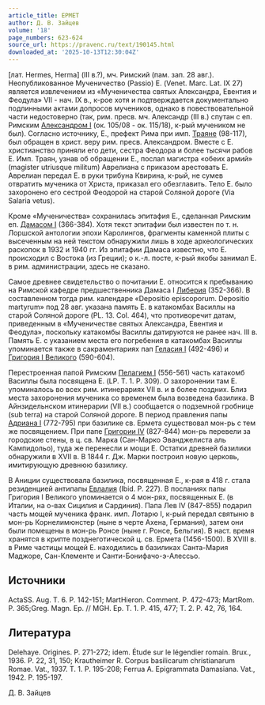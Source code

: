 ```yaml
---
article_title: ЕРМЕТ
author: Д. В. Зайцев
volume: '18'
page_numbers: 623-624
source_url: https://pravenc.ru/text/190145.html
downloaded_at: '2025-10-13T12:30:04Z'
---
```


[лат. Hermes, Herma] (III в.?), мч. Римский (пам. зап. 28 авг.). Неопубликованное Мученичество (Passio) Е. (Venet. Marc. Lat. IX 27) является извлечением из «Мученичества святых Александра, Евентия и Феодула» VII - нач. IX в., к-рое хотя и подтверждается документально подлинными актами допросов мучеников, однако в повествовательной части недостоверно (так, рим. пресв. мч. Александр (III в.) спутан с еп. Римским [Александром I](<https://pravenc.ru/text/Александром I.html>) (ок. 105/08 - ок. 115/18), к-рый мучеником не был). Согласно источнику, Е., префект Рима при имп. [Траяне](https://pravenc.ru/text/Траяне.html) (98-117), был обращен в христ. веру рим. пресв. Александром. Вместе с Е. христианство приняли его дети, сестра Феодора и более тысячи рабов Е. Имп. Траян, узнав об обращении Е., послал магистра «обеих армий» (magister utriusque militum) Аврелиана с приказом арестовать Е. Аврелиан передал Е. в руки трибуна Квирина, к-рый, не сумев отвратить мученика от Христа, приказал его обезглавить. Тело Е. было захоронено его сестрой Феодорой на старой Соляной дороге (Via Salaria vetus).

Кроме «Мученичества» сохранилась эпитафия Е., сделанная Римским еп. [Дамасом I](<https://pravenc.ru/text/Дамас I.html>) (366-384). Хотя текст эпитафии был известен по т. н. Лоршской антологии эпохи Каролингов, фрагменты каменной плиты с высеченным на ней текстом обнаружили лишь в ходе археологических раскопок в 1932 и 1940 гг. Из эпитафии Дамаса известно, что Е. происходил с Востока (из Греции); о к.-л. посте, к-рый якобы занимал Е. в рим. администрации, здесь не сказано.

Самое древнее свидетельство о почитании Е. относится к пребыванию на Римской кафедре предшественника Дамаса I [Либерия](https://pravenc.ru/text/Либерий.html) (352-366). В составленном тогда рим. календаре «Depositio episcoporum. Depositio martyrum» под 28 авг. указана память Е. в катакомбах Василлы на старой Соляной дороге (PL. 13. Col. 464), что противоречит датам, приведенным в «Мученичестве святых Александра, Евентия и Феодула», поскольку катакомбы Василлы датируются не ранее нач. III в. Память Е. с указанием места его погребения в катакомбах Василлы упоминается также в сакраментариях пап [Геласия I](<https://pravenc.ru/text/Геласий I.html>) (492-496) и [Григория I Великого](<https://pravenc.ru/text/Григорий I Великий.html>) (590-604).

Перестроенная папой Римским [Пелагием I](<https://pravenc.ru/text/Пелагием I.html>) (556-561) часть катакомб Василлы была посвящена Е. (LP. T. 1. P. 309). О захоронении там Е. упоминалось во всех рим. итинерариях VII в. и в более поздних. Близ места захоронения мученика со временем была возведена базилика. В Айнзидельнском итинерарии (VII в.) сообщается о подземной гробнице (sub terra) на старой Соляной дороге. В период правления папы [Адриана I](<https://pravenc.ru/text/Адриана I.html>) (772-795) при базилике св. Ермета существовал мон-рь с тем же посвящением. При папе [Григории IV](<https://pravenc.ru/text/Григории IV.html>) (827-844) мон-рь перевели за городские стены, в ц. св. Марка (Сан-Марко Эванджелиста аль Кампидольо), туда же перенесли и мощи Е. Остатки древней базилики обнаружили в XVII в. В 1844 г. Дж. Марки построил новую церковь, имитирующую древнюю базилику.

В Аниции существовала базилика, посвященная Е., к-рая в 418 г. стала резиденцией антипапы [Евлалия](https://pravenc.ru/text/Евлалия.html) (Ibid. P. 227). В посланиях папы Григория I Великого упоминается о 4 мон-рях, посвященных Е. (в Италии, на о-вах Сицилия и Сардиния). Папа Лев IV (847-855) подарил часть мощей мученика франк. имп. Лотарю I, к-рый передал святыню в мон-рь Корнелимюнстер (ныне в черте Ахена, Германия), затем они были помещены в мон-рь Ронсе (ныне г. Ронсе, Бельгия). В наст. время хранятся в крипте позднеготической ц. св. Ермета (1456-1500). В XVIII в. в Риме частицы мощей Е. находились в базиликах Санта-Мария Маджоре, Сан-Клементе и Санти-Бонифачо-э-Алессьо.

## Источники

ActaSS. Aug. T. 6. P. 142-151; MartHieron. Comment. P. 472-473; MartRom. P. 365;Greg. Magn. Ep. // MGH. Ep. T. 1. P. 415, 477; T. 2. P. 42, 76, 164.

## Литература

Delehaye. Origines. P. 271-272; idem. Étude sur le légendier romain. Brux., 1936. P. 22, 31, 150; Krautheimer R. Corpus basilicarum christianarum Romae. Vat., 1937. T. 1. P. 195-208; Ferrua A. Epigrammata Damasiana. Vat., 1942. P. 195-197.

Д. В. Зайцев
